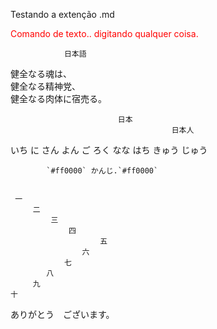 Testando a extenção .md 

<span style="color: red;">Comando de texto.. digitando qualquer coisa.<br></span>


                日本語
健全なる魂は、<br>健全なる精神党、<br>健全なる肉体に宿売る。<br>

                            日本
                                        日本人

いち
に
さん
よん
ご
ろく
なな
はち
きゅう
じゅう 


            `#ff0000` かんじ.`#ff0000` 

              
     一
         二
             三 
                 四
                        五
                    六
                七
            八
         九
    十
ありがとう　ございます。